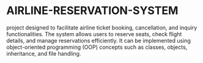 # AIRLINE-RESERVATION-SYSTEM
project designed to facilitate airline ticket booking, cancellation, and inquiry functionalities. The system allows users to reserve seats, check flight details, and manage reservations efficiently. It can be implemented using object-oriented programming (OOP) concepts such as classes, objects, inheritance, and file handling.
